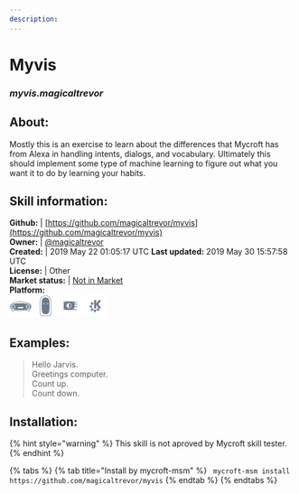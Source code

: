 ```yaml
---
description: 
---
```


# Myvis  
### _myvis.magicaltrevor_  
## About:  
Mostly this is an exercise to learn about the differences that Mycroft has from Alexa in handling intents, dialogs, and vocabulary. Ultimately this should implement some type of machine learning to figure out what you want it to do by learning your habits.

## Skill information:  
**Github:** | [https://github.com/magicaltrevor/myvis](https://github.com/magicaltrevor/myvis)  
**Owner:** | [@magicaltrevor](https://github.com/magicaltrevor)  
**Created:** | 2019 May 22 01:05:17 UTC  **Last updated:** 2019 May 30 15:57:58 UTC  
**License:** | Other  
**Market status:** | [Not in Market](https://market.mycroft.ai/skill/)  
**Platform:**  
 ![Mark I](../.gitbook/assets/mark-1-icon.png)  ![Mark II](../.gitbook/assets/mark-2-icon.png)  ![Picroft](../.gitbook/assets/picroft-icon.png)  ![plasmoid](../.gitbook/assets/kde.png)   
## Examples:  
> Hello Jarvis.  
> Greetings computer.  
> Count up.  
> Count down.  
  
## Installation:  
{% hint style="warning" %}
This skill is not aproved by Mycroft skill tester.
{% endhint %}
    
{% tabs %}
{% tab title="Install by mycroft-msm" %}
``` mycroft-msm install https://github.com/magicaltrevor/myvis```
{% endtab %}
  {% endtabs %}
  